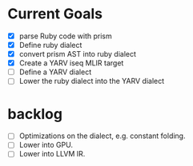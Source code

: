 # Current Goals
- [x] parse Ruby code with prism
- [x] Define ruby dialect
- [x] convert prism AST into ruby dialect
- [x] Create a YARV iseq MLIR target
- [ ] Define a YARV dialect
- [ ] Lower the ruby dialect into the YARV dialect

# backlog
- [ ] Optimizations on the dialect, e.g. constant folding.
- [ ] Lower into GPU.
- [ ] Lower into LLVM IR.